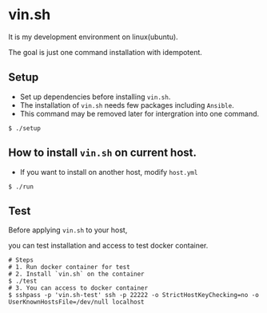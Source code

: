 # vin.sh

It is my development environment on linux(ubuntu).

The goal is just one command installation with idempotent.

## Setup

* Set up dependencies before installing `vin.sh`.
* The installation of `vin.sh` needs few packages including `Ansible`.
* This command may be removed later for intergration into one command.

```
$ ./setup
```

## How to install `vin.sh` on current host.

* If you want to install on another host, modify `host.yml`

```
$ ./run
```

## Test

Before applying `vin.sh` to your host,

you can test installation and access to test docker container.

```
# Steps
# 1. Run docker container for test
# 2. Install `vin.sh` on the container
$ ./test
# 3. You can access to docker container
$ sshpass -p 'vin.sh-test' ssh -p 22222 -o StrictHostKeyChecking=no -o UserKnownHostsFile=/dev/null localhost
```
